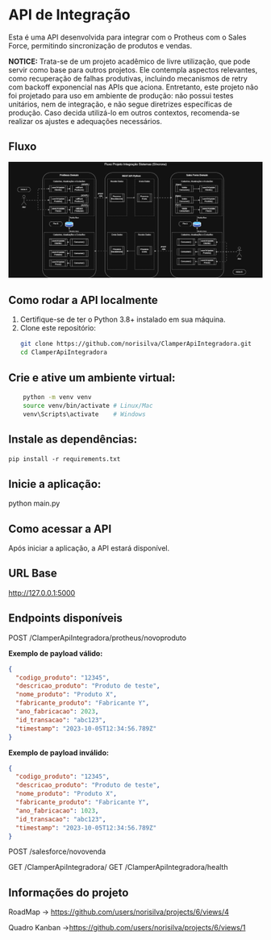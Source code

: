 # API de Integração
Esta é uma API desenvolvida para integrar com o Protheus com o Sales Force, permitindo sincronização de produtos e vendas. 

**NOTICE:** Trata-se de um projeto acadêmico de livre utilização, que pode servir como base para outros projetos. Ele contempla aspectos relevantes, como recuperação de falhas produtivas, incluindo mecanismos de retry com backoff exponencial nas APIs que aciona. Entretanto, este projeto não foi projetado para uso em ambiente de produção: não possui testes unitários, nem de integração, e não segue diretrizes específicas de produção. Caso decida utilizá-lo em outros contextos, recomenda-se realizar os ajustes e adequações necessários.

## Fluxo
![Fluxo da Integração](/doc/fluxo.drawio.png)


## Como rodar a API localmente

1. Certifique-se de ter o Python 3.8+ instalado em sua máquina.
2. Clone este repositório:
   ```bash
   git clone https://github.com/norisilva/ClamperApiIntegradora.git
   cd ClamperApiIntegradora
   
## Crie e ative um ambiente virtual:
```bash
    python -m venv venv
    source venv/bin/activate # Linux/Mac
    venv\Scripts\activate    # Windows
````

## Instale as dependências:
```pip install -r requirements.txt```

## Inicie a aplicação:
python main.py

## Como acessar a API
Após iniciar a aplicação, a API estará disponível.

## URL Base

http://127.0.0.1:5000


## Endpoints disponíveis

POST /ClamperApiIntegradora/protheus/novoproduto

**Exemplo de payload válido:**
```json
{
  "codigo_produto": "12345",
  "descricao_produto": "Produto de teste",
  "nome_produto": "Produto X",
  "fabricante_produto": "Fabricante Y",
  "ano_fabricacao": 2023,
  "id_transacao": "abc123",
  "timestamp": "2023-10-05T12:34:56.789Z"
}
```
**Exemplo de payload inválido:**
```json
{
  "codigo_produto": "12345",
  "descricao_produto": "Produto de teste",
  "nome_produto": "Produto X",
  "fabricante_produto": "Fabricante Y",
  "ano_fabricacao": 1023,
  "id_transacao": "abc123",
  "timestamp": "2023-10-05T12:34:56.789Z"
}
```

POST /salesforce/novovenda

GET /ClamperApiIntegradora/
GET /ClamperApiIntegradora/health

## Informações do projeto

RoadMap -> https://github.com/users/norisilva/projects/6/views/4

Quadro Kanban ->https://github.com/users/norisilva/projects/6/views/1
